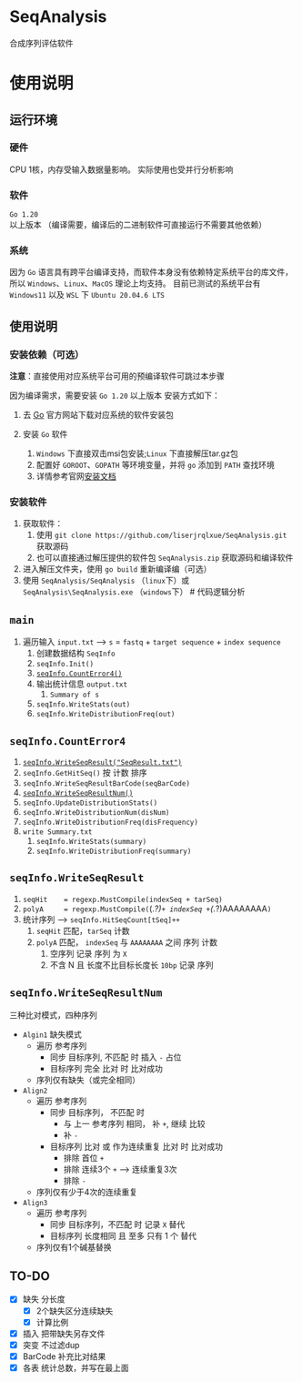 # SeqAnalysis

合成序列评估软件

# 使用说明

## 运行环境

### 硬件

CPU 1核，内存受输入数据量影响。
实际使用也受并行分析影响

### 软件

`Go 1.20` 以上版本 （编译需要，编译后的二进制软件可直接运行不需要其他依赖）

### 系统

因为 `Go` 语言具有跨平台编译支持，而软件本身没有依赖特定系统平台的库文件，所以 `Windows`、`Linux`、`MacOS` 理论上均支持。
目前已测试的系统平台有 `Windows11` 以及 `WSL` 下 `Ubuntu 20.04.6 LTS`

## 使用说明

### 安装依赖（可选）

**注意**：直接使用对应系统平台可用的预编译软件可跳过本步骤

因为编译需求，需要安装 `Go 1.20` 以上版本 安装方式如下：

1. 去 [Go](https://go.dev/) 官方网站下载对应系统的软件安装包

2. 安装 `Go` 软件

    1. `Windows` 下直接双击msi包安装;`Linux` 下直接解压tar.gz包
    2. 配置好 `GOROOT`、`GOPATH` 等环境变量，并将 `go` 添加到 `PATH` 查找环境
    3. 详情参考官网[安装文档](https://go.dev/doc/install)

### 安装软件

1. 获取软件：
    1. 使用 `git clone https://github.com/liserjrqlxue/SeqAnalysis.git` 获取源码
    2. 也可以直接通过解压提供的软件包 `SeqAnalysis.zip` 获取源码和编译软件
2. 进入解压文件夹，使用 `go build` 重新编译编（可选）
3. 使用 `SeqAnalysis/SeqAnalysis` （`linux`下）或 `SeqAnalysis\SeqAnalysis.exe` （`windows`下）  # 代码逻辑分析

## `main`

1. 遍历输入 `input.txt` --> `s` = `fastq` + `target sequence` + `index sequence`
    1. 创建数据结构 `SeqInfo`
    2. `seqInfo.Init()`
    3. [`seqInfo.CountError4()`](#seqinfocounterror4)
    4. 输出统计信息 `output.txt`
        1. `Summary of s`
      2. `seqInfo.WriteStats(out)`
      3. `seqInfo.WriteDistributionFreq(out)`

## `seqInfo.CountError4`

1. [`seqInfo.WriteSeqResult("SeqResult.txt")`](#seqinfowriteseqresult)
2. `seqInfo.GetHitSeq()` 按 计数 排序
3. `seqInfo.WriteSeqResultBarCode(seqBarCode)`
4. [`seqInfo.WriteSeqResultNum()`](#seqinfowriteseqresultnum)
5. `seqInfo.UpdateDistributionStats()`
6. `seqInfo.WriteDistributionNum(disNum)`
7. `seqInfo.WriteDistributionFreq(disFrequency)`
8. `write Summary.txt`
   1. `seqInfo.WriteStats(summary)`
   2. `seqInfo.WriteDistributionFreq(summary)`

## `seqInfo.WriteSeqResult`

1. `seqHit    = regexp.MustCompile(indexSeq + tarSeq)`
2. `polyA     = regexp.MustCompile(`(.*?)` + indexSeq + `(.*?)AAAAAAAA`)`
3. 统计序列 --> `seqInfo.HitSeqCount[tSeq]++`
   1. `seqHit` 匹配，`tarSeq` 计数
   2. `polyA` 匹配， `indexSeq` 与 `AAAAAAAA` 之间 序列 计数
      1. 空序列 记录 序列 为 `X`
      2. 不含 N 且 长度不比目标长度长 `10bp` 记录 序列

## `seqInfo.WriteSeqResultNum`

三种比对模式，四种序列

- `Algin1` 缺失模式
  - 遍历 参考序列
    - 同步 目标序列, 不匹配 时 插入 `-` 占位
    - 目标序列 完全 比对 时 比对成功
  - 序列仅有缺失（或完全相同）
- `Align2`
  - 遍历 参考序列
    - 同步 目标序列， 不匹配 时
      - 与 上一 参考序列 相同， 补 `+`, 继续 比较
      - 补 `-`
    - 目标序列 比对 或 作为连续重复 比对 时 比对成功
      - 排除 首位 `+`
      - 排除 连续3个 `+` --> 连续重复3次
      - 排除 `-`
  - 序列仅有少于4次的连续重复
- `Align3`
  - 遍历 参考序列
    - 同步 目标序列，不匹配 时 记录 `X` 替代
    - 目标序列 长度相同 且 至多 只有 1 个 替代
  - 序列仅有1个碱基替换

## TO-DO

- [x] 缺失 分长度
    - [x] 2个缺失区分连续缺失
    - [x] 计算比例
- [x] 插入 把带缺失另存文件
- [x] 突变 不过滤dup
- [x] BarCode 补充比对结果
- [x] 各表 统计总数，并写在最上面
